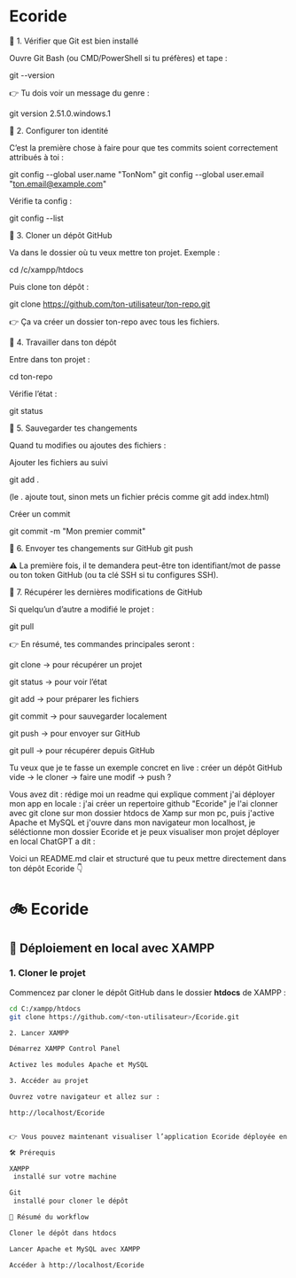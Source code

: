 # Ecoride
🔹 1. Vérifier que Git est bien installé

Ouvre Git Bash (ou CMD/PowerShell si tu préfères) et tape :

git --version


👉 Tu dois voir un message du genre :

git version 2.51.0.windows.1

🔹 2. Configurer ton identité

C’est la première chose à faire pour que tes commits soient correctement attribués à toi :

git config --global user.name "TonNom"
git config --global user.email "ton.email@example.com"


Vérifie ta config :

git config --list

🔹 3. Cloner un dépôt GitHub

Va dans le dossier où tu veux mettre ton projet. Exemple :

cd /c/xampp/htdocs


Puis clone ton dépôt :

git clone https://github.com/ton-utilisateur/ton-repo.git


👉 Ça va créer un dossier ton-repo avec tous les fichiers.

🔹 4. Travailler dans ton dépôt

Entre dans ton projet :

cd ton-repo


Vérifie l’état :

git status

🔹 5. Sauvegarder tes changements

Quand tu modifies ou ajoutes des fichiers :

Ajouter les fichiers au suivi

git add .


(le . ajoute tout, sinon mets un fichier précis comme git add index.html)

Créer un commit

git commit -m "Mon premier commit"

🔹 6. Envoyer tes changements sur GitHub
git push


⚠️ La première fois, il te demandera peut-être ton identifiant/mot de passe ou ton token GitHub (ou ta clé SSH si tu configures SSH).

🔹 7. Récupérer les dernières modifications de GitHub

Si quelqu’un d’autre a modifié le projet :

git pull


👉 En résumé, tes commandes principales seront :

git clone → pour récupérer un projet

git status → pour voir l’état

git add → pour préparer les fichiers

git commit → pour sauvegarder localement

git push → pour envoyer sur GitHub

git pull → pour récupérer depuis GitHub

Tu veux que je te fasse un exemple concret en live : créer un dépôt GitHub vide → le cloner → faire une modif → push ?

Vous avez dit :
rédige moi un readme qui explique comment j'ai déployer mon app en locale :
j'ai créer un repertoire github "Ecoride"
je l'ai clonner avec git clone sur mon dossier htdocs de Xamp sur mon pc,
puis j'active Apache et MySQL
et j'ouvre dans mon navigateur mon localhost, je séléctionne mon dossier Ecoride et je peux visualiser mon projet déployer en local
ChatGPT a dit :

Voici un README.md clair et structuré que tu peux mettre directement dans ton dépôt Ecoride 👇

# 🚲 Ecoride  

## 📌 Déploiement en local avec XAMPP

### 1. Cloner le projet
Commencez par cloner le dépôt GitHub dans le dossier **htdocs** de XAMPP :  
```bash
cd C:/xampp/htdocs
git clone https://github.com/<ton-utilisateur>/Ecoride.git

2. Lancer XAMPP

Démarrez XAMPP Control Panel

Activez les modules Apache et MySQL

3. Accéder au projet

Ouvrez votre navigateur et allez sur :

http://localhost/Ecoride


👉 Vous pouvez maintenant visualiser l’application Ecoride déployée en local.

🛠️ Prérequis

XAMPP
 installé sur votre machine

Git
 installé pour cloner le dépôt

🚀 Résumé du workflow

Cloner le dépôt dans htdocs

Lancer Apache et MySQL avec XAMPP

Accéder à http://localhost/Ecoride
